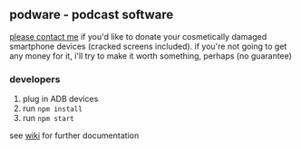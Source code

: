 ## podware - podcast software

[please contact me](http://ddaaggeett.xyz) if you'd like to donate your cosmetically damaged smartphone devices (cracked screens included). if you're not going to get any money for it, i'll try to make it worth something, perhaps (no guarantee)

### developers

1. plug in ADB devices
2. run `npm install`
3. run `npm start`

see [wiki](https://github.com/ddaaggeett/podware/wiki) for further documentation
